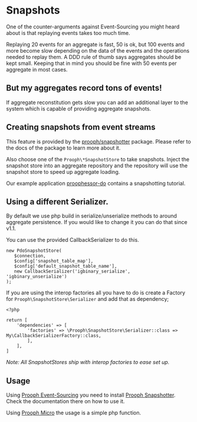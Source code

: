 # Snapshots

One of the counter-arguments against Event-Sourcing you might heard about is that replaying events takes too much time.

Replaying 20 events for an aggregate is fast, 50 is ok, but 100 events and more become slow depending on the data of the events and the operations needed to replay them.
A DDD rule of thumb says aggregates should be kept small. Keeping that in mind you should be fine with 50 events per aggregate
in most cases.

## But my aggregates record tons of events!
If aggregate reconstitution gets slow you can add an additional layer to the system which
is capable of providing aggregate snapshots.

## Creating snapshots from event streams

This feature is provided by the [prooph/snapshotter](https://github.com/prooph/snapshotter) package.
Please refer to the docs of the package to learn more about it.

Also choose one of the `Prooph\*SnapshotStore` to take snapshots.
Inject the snapshot store into an aggregate repository and the repository will use the snapshot store to speed up
aggregate loading.

Our example application [proophessor-do](https://github.com/prooph/proophessor-do) contains a snapshotting tutorial.

## Using a different Serializer. 

By default we use php build in serialize/unserialize methods to around aggregate persistence. If you would like to change it you can do that since v1.1. 

You can use the provided CallbackSerializer to do this.

```
new PdoSnapshotStore(
   $connection,
   $config['snapshot_table_map'],
   $config['default_snapshot_table_name'],
   new CallbackSerializer('igbinary_serialize', 'igbinary_unserialize')
);
```

If you are using the interop factories all you have to do is create a Factory for `Prooph\SnapshotStore\Serializer` and add that as dependency;

```
<?php

return [
	'dependencies' => [
		'factories' => \Prooph\SnapshotStore\Serializer::class => My\CallbackSerializerFactory::class,
		],
	],
]
``` 

*Note: All SnapshotStores ship with interop factories to ease set up.*

## Usage

Using [Prooph Event-Sourcing](https://github.com/prooph/event-sourcing/) you need to install [Prooph Snapshotter](https://github.com/prooph/snapshotter).
Check the documentation there on how to use it.

Using [Prooph Micro](https://github.com/prooph/micro/) the usage is a simple php function.
